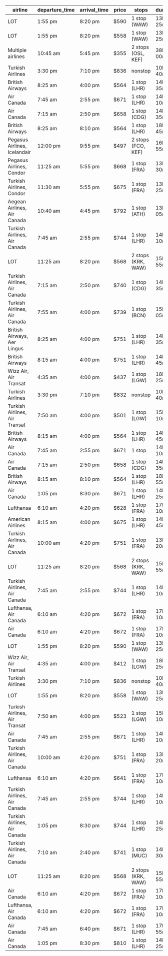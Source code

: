 
| airline | departure_time | arrival_time | price | stops | duration | departure_airport | arrival_airport | start_date | return_date | number_of_passengers | other_data |
|-------------|-------------|-------------|-------------|-------------|-------------|-------------|-------------|-------------|-------------|-------------|-------------|
| LOT | 1:55 pm | 8:20 pm | $590 | 1 stop (WAW) | 13h 25m | IST | YYZ | 2025-04-16 | - | 4 | {} |
| LOT | 1:55 pm | 8:20 pm | $558 | 1 stop (WAW) | 13h 25m | IST | YYZ | 2025-04-16 | - | 4 | {} |
| Multiple airlines | 10:45 am | 5:45 pm | $355 | 2 stops (OSL, KEF) | 38h 00m | SAW | YHM | 2025-04-16 | - | 4 | {} |
| Turkish Airlines | 3:30 pm | 7:10 pm | $836 | nonstop | 10h 40m | IST | YYZ | 2025-04-16 | - | 4 | {} |
| British Airways | 8:25 am | 4:00 pm | $564 | 1 stop (LHR) | 14h 35m | IST | YYZ | 2025-04-16 | - | 4 | {} |
| Air Canada | 7:45 am | 2:55 pm | $671 | 1 stop (LHR) | 14h 10m | IST | YYZ | 2025-04-16 | - | 4 | {} |
| Air Canada | 7:15 am | 2:50 pm | $658 | 1 stop (CDG) | 14h 35m | IST | YYZ | 2025-04-16 | - | 4 | {} |
| British Airways | 8:25 am | 8:10 pm | $564 | 1 stop (LHR) | 18h 45m | IST | YYZ | 2025-04-16 | - | 4 | {} |
| Pegasus Airlines, Icelandair | 12:00 pm | 9:55 pm | $497 | 2 stops (FCO, KEF) | 16h 55m | SAW | YYZ | 2025-04-16 | - | 4 | {} |
| Pegasus Airlines, Condor | 11:25 am | 5:55 pm | $668 | 1 stop (FRA) | 13h 30m | SAW | YYZ | 2025-04-16 | - | 4 | {} |
| Turkish Airlines, Condor | 11:30 am | 5:55 pm | $675 | 1 stop (FRA) | 13h 25m | IST | YYZ | 2025-04-16 | - | 4 | {} |
| Aegean Airlines, Air Canada | 10:40 am | 4:45 pm | $792 | 1 stop (ATH) | 13h 05m | IST | YYZ | 2025-04-16 | - | 4 | {} |
| Turkish Airlines, Air Canada | 7:45 am | 2:55 pm | $744 | 1 stop (LHR) | 14h 10m | IST | YYZ | 2025-04-16 | - | 4 | {} |
| LOT | 11:25 am | 8:20 pm | $568 | 2 stops (KRK, WAW) | 15h 55m | IST | YYZ | 2025-04-16 | - | 4 | {} |
| Turkish Airlines, Air Canada | 7:15 am | 2:50 pm | $740 | 1 stop (CDG) | 14h 35m | IST | YYZ | 2025-04-16 | - | 4 | {} |
| Turkish Airlines, Air Canada | 7:55 am | 4:00 pm | $739 | 1 stop (BCN) | 15h 05m | IST | YYZ | 2025-04-16 | - | 4 | {} |
| British Airways, Aer Lingus | 8:25 am | 4:00 pm | $751 | 1 stop (LHR) | 14h 35m | IST | YYZ | 2025-04-16 | - | 4 | {} |
| British Airways | 8:15 am | 4:00 pm | $751 | 1 stop (LHR) | 14h 45m | IST | YYZ | 2025-04-15 | - | 4 | {} |
| Wizz Air, Air Transat | 4:35 am | 4:00 pm | $437 | 1 stop (LGW) | 18h 25m | IST | YYZ | 2025-04-15 | - | 4 | {} |
| Turkish Airlines | 3:30 pm | 7:10 pm | $832 | nonstop | 10h 40m | IST | YYZ | 2025-04-15 | - | 4 | {} |
| Turkish Airlines, Air Transat | 7:50 am | 4:00 pm | $501 | 1 stop (LGW) | 15h 10m | IST | YYZ | 2025-04-15 | - | 4 | {} |
| British Airways | 8:15 am | 4:00 pm | $564 | 1 stop (LHR) | 14h 45m | IST | YYZ | 2025-04-15 | - | 4 | {} |
| Air Canada | 7:45 am | 2:55 pm | $671 | 1 stop | 14h 10m | IST | YYZ | 2025-04-15 | - | 4 | {} |
| Air Canada | 7:15 am | 2:50 pm | $658 | 1 stop (CDG) | 14h 35m | IST | YYZ | 2025-04-15 | - | 4 | {} |
| British Airways | 8:15 am | 8:10 pm | $564 | 1 stop (LHR) | 18h 55m | IST | YYZ | 2025-04-15 | - | 4 | {} |
| Air Canada | 1:05 pm | 8:30 pm | $671 | 1 stop (LHR) | 14h 25m | IST | YYZ | 2025-04-15 | - | 4 | {} |
| Lufthansa | 6:10 am | 4:20 pm | $628 | 1 stop (FRA) | 17h 10m | IST | YYZ | 2025-04-15 | - | 4 | {} |
| American Airlines | 8:15 am | 4:00 pm | $675 | 1 stop (LHR) | 14h 45m | IST | YYZ | 2025-04-15 | - | 4 | {} |
| Turkish Airlines, Air Canada | 10:00 am | 4:20 pm | $751 | 1 stop (FRA) | 13h 20m | IST | YYZ | 2025-04-15 | - | 4 | {} |
| LOT | 11:25 am | 8:20 pm | $568 | 2 stops (KRK, WAW) | 15h 55m | IST | YYZ | 2025-04-15 | - | 4 | {} |
| Turkish Airlines, Air Canada | 7:45 am | 2:55 pm | $744 | 1 stop (LHR) | 14h 10m | IST | YYZ | 2025-04-15 | - | 4 | {} |
| Lufthansa, Air Canada | 6:10 am | 4:20 pm | $672 | 1 stop (FRA) | 17h 10m | IST | YYZ | 2025-04-15 | - | 4 | {} |
| Air Canada | 6:10 am | 4:20 pm | $672 | 1 stop (FRA) | 17h 10m | IST | YYZ | 2025-04-15 | - | 4 | {} |
| LOT | 1:55 pm | 8:20 pm | $590 | 1 stop (WAW) | 13h 25m | IST | YYZ | 2025-04-17 | - | 4 | {} |
| Wizz Air, Air Transat | 4:35 am | 4:00 pm | $412 | 1 stop (LGW) | 18h 25m | IST | YYZ | 2025-04-17 | - | 4 | {} |
| Turkish Airlines | 3:30 pm | 7:10 pm | $836 | nonstop | 10h 40m | IST | YYZ | 2025-04-17 | - | 4 | {} |
| LOT | 1:55 pm | 8:20 pm | $558 | 1 stop (WAW) | 13h 25m | IST | YYZ | 2025-04-17 | - | 4 | {} |
| Turkish Airlines, Air Transat | 7:50 am | 4:00 pm | $523 | 1 stop (LGW) | 15h 10m | IST | YYZ | 2025-04-17 | - | 4 | {} |
| Air Canada | 7:45 am | 2:55 pm | $671 | 1 stop (LHR) | 14h 10m | IST | YYZ | 2025-04-17 | - | 4 | {} |
| Turkish Airlines, Air Canada | 10:00 am | 4:20 pm | $751 | 1 stop (FRA) | 13h 20m | IST | YYZ | 2025-04-17 | - | 4 | {} |
| Lufthansa | 6:10 am | 4:20 pm | $641 | 1 stop (FRA) | 17h 10m | IST | YYZ | 2025-04-17 | - | 4 | {} |
| Turkish Airlines, Air Canada | 7:45 am | 2:55 pm | $744 | 1 stop (LHR) | 14h 10m | IST | YYZ | 2025-04-17 | - | 4 | {} |
| Turkish Airlines, Air Canada | 1:05 pm | 8:30 pm | $744 | 1 stop (LHR) | 14h 25m | IST | YYZ | 2025-04-17 | - | 4 | {} |
| Turkish Airlines, Air Canada | 7:10 am | 2:40 pm | $741 | 1 stop (MUC) | 14h 30m | IST | YYZ | 2025-04-17 | - | 4 | {} |
| LOT | 11:25 am | 8:20 pm | $568 | 2 stops (KRK, WAW) | 15h 55m | IST | YYZ | 2025-04-17 | - | 4 | {} |
| Air Canada | 6:10 am | 4:20 pm | $672 | 1 stop (FRA) | 17h 10m | IST | YYZ | 2025-04-17 | - | 4 | {} |
| Lufthansa, Air Canada | 6:10 am | 4:20 pm | $672 | 1 stop (FRA) | 17h 10m | IST | YYZ | 2025-04-17 | - | 4 | {} |
| Air Canada | 7:45 am | 6:40 pm | $671 | 1 stop (LHR) | 17h 55m | IST | YYZ | 2025-04-17 | - | 4 | {} |
| Air Canada | 1:05 pm | 8:30 pm | $810 | 1 stop (LHR) | 14h 25m | IST | YYZ | 2025-04-17 | - | 4 | {} |
